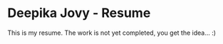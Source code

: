 # Deepika Jovy - Resume

This is my resume. The work is not yet completed, you get the idea... :)      

